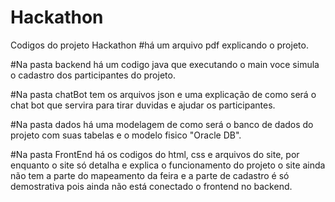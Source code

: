 # Hackathon
Codigos do projeto Hackathon
#há um arquivo pdf explicando o projeto.

#Na pasta backend há um codigo java que executando o main voce simula o cadastro dos participantes do projeto.

#Na pasta chatBot tem os arquivos json e uma explicação de como será o chat bot que servira para tirar duvidas e ajudar os participantes.

#Na pasta dados há uma modelagem de como será o banco de dados do projeto com suas tabelas e o modelo fisico "Oracle DB".

#Na pasta FrontEnd há os codigos do html, css e arquivos do site, por enquanto o site só detalha e explica o funcionamento do projeto
o site ainda não tem a parte do mapeamento da feira e a parte de cadastro é só demostrativa pois ainda não está conectado o frontend no backend.
